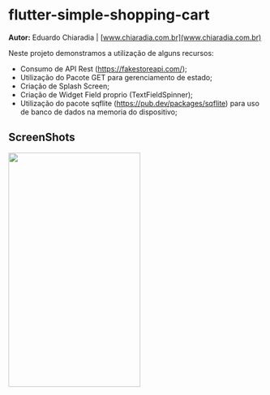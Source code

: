 # flutter-simple-shopping-cart
**Autor:** Eduardo Chiaradia | [www.chiaradia.com.br](www.chiaradia.com.br)

Neste projeto demonstramos a utilização de alguns recursos:
- Consumo de API  Rest (https://fakestoreapi.com/);
- Utilização do Pacote GET para gerenciamento de estado;
- Criação de Splash Screen;
- Criação de Widget Field proprio (TextFieldSpinner);
- Utilização do pacote sqflite (https://pub.dev/packages/sqflite) para uso de banco de dados na memoria do dispositivo;

## ScreenShots
<img src="https://github.com/dchiaradia/flutter-simple-shopping-cart/blob/master/Snapshot/demonstracao.gif?raw=true" width="260" height="462">
